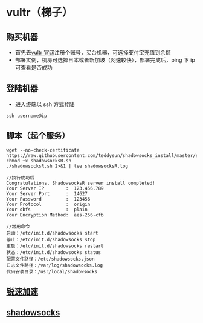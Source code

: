 # vultr（梯子）

## 购买机器

- 首先去[vultr 官网](https://my.vultr.com/)注册个账号，买台机器，可选择支付宝充值到余额
- 部署实例，机房可选择日本或者新加坡（网速较快），部署完成后，ping 下 ip 可查看是否成功

## 登陆机器

- 进入终端以 ssh 方式登陆

```
ssh username@ip
```

## 脚本（起个服务）

```
wget --no-check-certificate https://raw.githubusercontent.com/teddysun/shadowsocks_install/master/shadowsocksR.sh
chmod +x shadowsocksR.sh
./shadowsocksR.sh 2>&1 | tee shadowsocksR.log

//执行成功后
Congratulations, ShadowsocksR server install completed!
Your Server IP        :  123.456.789
Your Server Port      :  14627
Your Password         :  123456
Your Protocol         :  origin
Your obfs             :  plain
Your Encryption Method:  aes-256-cfb

//常用命令
启动：/etc/init.d/shadowsocks start
停止：/etc/init.d/shadowsocks stop
重启：/etc/init.d/shadowsocks restart
状态：/etc/init.d/shadowsocks status
配置文件路径：/etc/shadowsocks.json
日志文件路径：/var/log/shadowsocks.log
代码安装目录：/usr/local/shadowsocks
```

## [锐速加速](https://www.vultrcn.com/tag/%E9%94%90%E9%80%9F%E4%B8%80%E9%94%AE/)

## [shadowsocks](https://github.com/shadowsocks/ShadowsocksX-NG)
